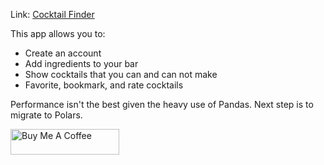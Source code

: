 Link: [Cocktail Finder](https://cocktail-finder.herokuapp.com/)

This app allows you to:
- Create an account
- Add ingredients to your bar
- Show cocktails that you can and can not make
- Favorite, bookmark, and rate cocktails

Performance isn't the best given the heavy use of Pandas. Next step is to migrate to Polars.

<a href="https://www.buymeacoffee.com/jeremycolon" target="_blank"><img src="https://cdn.buymeacoffee.com/buttons/default-orange.png" alt="Buy Me A Coffee" height="41" width="174"></a>
